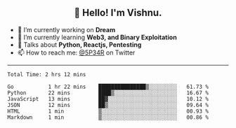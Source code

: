 <h2 align="center">👋 Hello! I'm Vishnu.</h2>


- 🔭 I’m currently working on **Dream**
- 🌱 I’m currently learning **Web3, and Binary Exploitation**
- 💬 Talks about **Python, Reactjs, Pentesting**
- 📫 How to reach me: [@5P34R](https://twitter.com/Vishnu27302693) on Twitter

---
<!--START_SECTION:waka-->

```text
Total Time: 2 hrs 12 mins

Go           1 hr 22 mins    ███████████████▒░░░░░░░░░   61.73 %
Python       22 mins         ████▒░░░░░░░░░░░░░░░░░░░░   16.67 %
JavaScript   13 mins         ██▓░░░░░░░░░░░░░░░░░░░░░░   10.12 %
JSON         12 mins         ██▒░░░░░░░░░░░░░░░░░░░░░░   09.64 %
HTML         1 min           ▒░░░░░░░░░░░░░░░░░░░░░░░░   00.93 %
Markdown     1 min           ▒░░░░░░░░░░░░░░░░░░░░░░░░   00.86 %
```

<!--END_SECTION:waka-->
